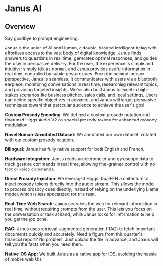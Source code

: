 # Janus AI

## Overview

Say goodbye to prompt engineering.

Janus is the union of AI and Human, a double-headed intelligent being with effortless access to the vast body of digital knowledge. Janus finds answers to questions in real time, generates optimal responses, and guides the user in persuasive delivery. For the user, the experience is simple and intuitive: simply talk as normal, and Janus provides useful information in real time, controlled by subtle gesture cues. From the second-person perspective, Janus is seamless. It communicates with users via a bluetooth earpiece, monitoring conversations in real time, researching relevant topics, and providing targeted insights. We've also built Janus to excel in high-stakes scenarios like business pitches, sales calls, and legal settings. Users can define specific objectives in advance, and Janus will target persuasive techniques toward that particular audience to achieve the user's goal. 

**Custom Prosody Encoding:** We defined a custom prosody notation and finetuned Higgs Audio V2 on special prosody tokens for enhanced prosody modulation.  

**Novel Human-Annotated Dataset:** We annotated our own dataset, notated with our custom prosody notation. 

**Bilingual:** Janus has fully native support for both English and French. 

**Hardware Integration:** Janus reads accelerometer and gyroscope data to track gesture commands in real time, allowing fine-grained control with no text or voice commands. 

**Direct Prosody Injection:** We leveraged Higgs' DualFFN architecture to inject prosody tokens directly into the audio stream. This allows the model to process prosody cues directly, instead of relying on the underlying Llama model, which is less specialized for this task. 

**Real-Time Web Search:** Janus searches the web for relevant information in real time, without requiring prompts from the user. This lets you focus on the conversation or task at hand, while Janus looks for information to help you get the job done. 

**RAG:** Janus uses retrieval-augmented generation (RAG) to fetch important documents quickly and accurately. Need a figure from this quarter's financial report? No problem. Just upload the file in advance, and Janus will tell you the facts when you need them. 

**Native iOS App:** We built Janus as a native app for iOS, avoiding the hassle of mobile web UIs. 
